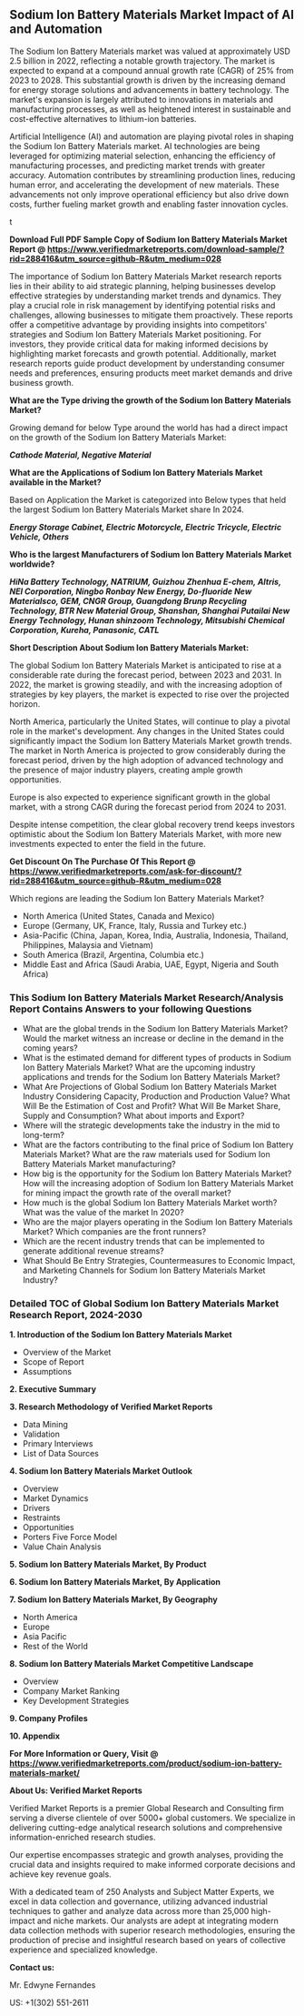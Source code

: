 <h2>Sodium Ion Battery Materials Market Impact of AI and Automation</h2><p>The Sodium Ion Battery Materials market was valued at approximately USD 2.5 billion in 2022, reflecting a notable growth trajectory. The market is expected to expand at a compound annual growth rate (CAGR) of 25% from 2023 to 2028. This substantial growth is driven by the increasing demand for energy storage solutions and advancements in battery technology. The market's expansion is largely attributed to innovations in materials and manufacturing processes, as well as heightened interest in sustainable and cost-effective alternatives to lithium-ion batteries.</p><p>Artificial Intelligence (AI) and automation are playing pivotal roles in shaping the Sodium Ion Battery Materials market. AI technologies are being leveraged for optimizing material selection, enhancing the efficiency of manufacturing processes, and predicting market trends with greater accuracy. Automation contributes by streamlining production lines, reducing human error, and accelerating the development of new materials. These advancements not only improve operational efficiency but also drive down costs, further fueling market growth and enabling faster innovation cycles.</p>t</p><p id="" class=""><strong>Download Full PDF Sample Copy of Sodium Ion Battery Materials Market Report @ <a href="https://www.verifiedmarketreports.com/download-sample/?rid=288416&utm_source=github-R&utm_medium=028" target="_blank">https://www.verifiedmarketreports.com/download-sample/?rid=288416&utm_source=github-R&utm_medium=028</a></strong></p><p>The importance of&nbsp;Sodium Ion Battery Materials Market research reports lies in their ability to aid strategic planning, helping businesses develop effective strategies by understanding market trends and dynamics. They play a crucial role in risk management by identifying potential risks and challenges, allowing businesses to mitigate them proactively. These reports offer a competitive advantage by providing insights into competitors' strategies and Sodium Ion Battery Materials Market positioning. For investors, they provide critical data for making informed decisions by highlighting market forecasts and growth potential. Additionally, market research reports guide product development by understanding consumer needs and preferences, ensuring products meet market demands and drive business growth.</p><p><strong>What are the&nbsp;Type driving the growth of the Sodium Ion Battery Materials Market?</strong></p><p id="" class="">Growing demand for below Type around the world has had a direct impact on the growth of the Sodium Ion Battery Materials Market:</p><em><strong>Cathode Material, Negative Material</strong></em></p><strong>What are the&nbsp;Applications&nbsp;of Sodium Ion Battery Materials Market available in the Market?</strong></p><p id="" class="">Based on Application the Market is categorized into Below types that held the largest Sodium Ion Battery Materials Market share In 2024.</p><em><strong>Energy Storage Cabinet, Electric Motorcycle, Electric Tricycle, Electric Vehicle, Others</strong></em></p><strong>Who is the largest Manufacturers of Sodium Ion Battery Materials Market worldwide?</strong></p><p><em><strong>HiNa Battery Technology, NATRIUM, Guizhou Zhenhua E-chem, Altris, NEI Corporation, Ningbo Ronbay New Energy, Do-fluoride New Materialsco, GEM, CNGR Group, Guangdong Brunp Recycling Technology, BTR New Material Group, Shanshan, Shanghai Putailai New Energy Technology, Hunan shinzoom Technology, Mitsubishi Chemical Corporation, Kureha, Panasonic, CATL</strong></em></p><p id="" class=""><strong>Short Description About Sodium Ion Battery Materials Market:</strong></p><p>The global Sodium Ion Battery Materials Market is anticipated to rise at a considerable rate during the forecast period, between 2023 and 2031. In 2022, the market is growing steadily, and with the increasing adoption of strategies by key players, the market is expected to rise over the projected horizon.</p><p>North America, particularly the United States, will continue to play a pivotal role in the market's development. Any changes in the United States could significantly impact the Sodium Ion Battery Materials Market growth trends. The market in North America is projected to grow considerably during the forecast period, driven by the high adoption of advanced technology and the presence of major industry players, creating ample growth opportunities.</p><p>Europe is also expected to experience significant growth in the global market, with a strong CAGR during the forecast period from 2024 to 2031.</p><p>Despite intense competition, the clear global recovery trend keeps investors optimistic about the Sodium Ion Battery Materials Market, with more new investments expected to enter the field in the future.</p><p id="" class=""><strong>Get Discount On The Purchase Of This Report @ <a href="https://www.verifiedmarketreports.com/ask-for-discount/?rid=288416&utm_source=github-R&utm_medium=028" target="_blank">https://www.verifiedmarketreports.com/ask-for-discount/?rid=288416&utm_source=github-R&utm_medium=028</a></strong></p>Which regions are leading the Sodium Ion Battery Materials Market?</p><ul><li>North America (United States, Canada and Mexico)</li><li>Europe (Germany, UK, France, Italy, Russia and Turkey etc.)</li><li>Asia-Pacific (China, Japan, Korea, India, Australia, Indonesia, Thailand, Philippines, Malaysia and Vietnam)</li><li>South America (Brazil, Argentina, Columbia etc.)</li><li>Middle East and Africa (Saudi Arabia, UAE, Egypt, Nigeria and South Africa)</li></ul><h3 id="" class="">This Sodium Ion Battery Materials Market Research/Analysis Report Contains Answers to your following Questions</h3><ul><li>What are the global trends in the Sodium Ion Battery Materials Market? Would the market witness an increase or decline in the demand in the coming years?</li><li>What is the estimated demand for different types of products in Sodium Ion Battery Materials Market? What are the upcoming industry applications and trends for the Sodium Ion Battery Materials Market?</li><li>What Are Projections of Global Sodium Ion Battery Materials Market Industry Considering Capacity, Production and Production Value? What Will Be the Estimation of Cost and Profit? What Will Be Market Share, Supply and Consumption? What about imports and Export?</li><li>Where will the strategic developments take the industry in the mid to long-term?</li><li>What are the factors contributing to the final price of Sodium Ion Battery Materials Market? What are the raw materials used for Sodium Ion Battery Materials Market manufacturing?</li><li>How big is the opportunity for the Sodium Ion Battery Materials Market? How will the increasing adoption of Sodium Ion Battery Materials Market for mining impact the growth rate of the overall market?</li><li>How much is the global Sodium Ion Battery Materials Market worth? What was the value of the market In 2020?</li><li>Who are the major players operating in the Sodium Ion Battery Materials Market? Which companies are the front runners?</li><li>Which are the recent industry trends that can be implemented to generate additional revenue streams?</li><li>What Should Be Entry Strategies, Countermeasures to Economic Impact, and Marketing Channels for Sodium Ion Battery Materials Market Industry?</li></ul><h3 id="" class="">Detailed TOC of Global Sodium Ion Battery Materials Market Research Report, 2024-2030</h3><p id="" class=""><strong>1. Introduction of the Sodium Ion Battery Materials Market</strong></p><ul><li>Overview of the Market</li><li>Scope of Report</li><li>Assumptions</li></ul><p id="" class=""><strong>2. Executive Summary</strong></p><p id="" class=""><strong>3. Research Methodology of Verified Market Reports</strong></p><ul><li>Data Mining</li><li>Validation</li><li>Primary Interviews</li><li>List of Data Sources</li></ul><p id="" class=""><strong>4. Sodium Ion Battery Materials Market Outlook</strong></p><ul><li>Overview</li><li>Market Dynamics</li><li>Drivers</li><li>Restraints</li><li>Opportunities</li><li>Porters Five Force Model</li><li>Value Chain Analysis</li></ul><p id="" class=""><strong>5. Sodium Ion Battery Materials Market, By Product</strong></p><p id="" class=""><strong>6. Sodium Ion Battery Materials Market, By Application</strong></p><p id="" class=""><strong>7. Sodium Ion Battery Materials Market, By Geography</strong></p><ul><li>North America</li><li>Europe</li><li>Asia Pacific</li><li>Rest of the World</li></ul><p id="" class=""><strong>8. Sodium Ion Battery Materials Market Competitive Landscape</strong></p><ul><li>Overview</li><li>Company Market Ranking</li><li>Key Development Strategies</li></ul><p id="" class=""><strong>9. Company Profiles</strong></p><p id="" class=""><strong>10. Appendix</strong></p><p id="" class=""><strong>For More Information or Query, Visit @ <a href="https://www.verifiedmarketreports.com/product/sodium-ion-battery-materials-market/" target="_blank">https://www.verifiedmarketreports.com/product/sodium-ion-battery-materials-market/</a></strong></p><p id="" class=""><strong>About Us: Verified Market Reports</strong></p><p id="" class="">Verified Market Reports is a premier Global Research and Consulting firm serving a diverse clientele of over 5000+ global customers. We specialize in delivering cutting-edge analytical research solutions and comprehensive information-enriched research studies.</p><p id="" class="">Our expertise encompasses strategic and growth analyses, providing the crucial data and insights required to make informed corporate decisions and achieve key revenue goals.</p><p id="" class="">With a dedicated team of 250 Analysts and Subject Matter Experts, we excel in data collection and governance, utilizing advanced industrial techniques to gather and analyze data across more than 25,000 high-impact and niche markets. Our analysts are adept at integrating modern data collection methods with superior research methodologies, ensuring the production of precise and insightful research based on years of collective experience and specialized knowledge.</p><p id="" class=""><strong>Contact us:</strong></p><p id="" class="">Mr. Edwyne Fernandes</p><p id="" class="">US: +1(302) 551-2611</p>